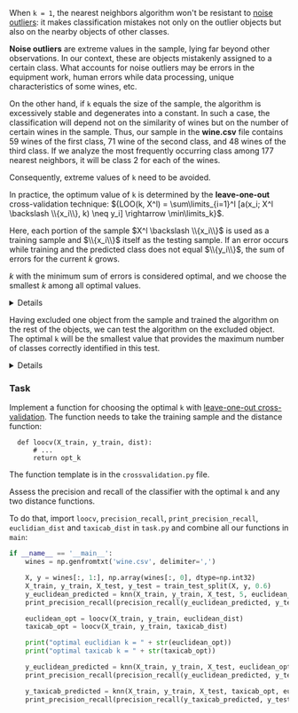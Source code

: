

When `k = 1`, the nearest neighbors algorithm won't be resistant to [noise outliers](https://en.wikipedia.org/wiki/Outlier): it makes classification mistakes not only on the outlier objects
but also on the nearby objects of other classes.

**Noise outliers** are extreme values in the sample, lying far beyond other observations. In our context, these are objects mistakenly assigned to a certain class. What accounts for noise outliers may be errors in the equipment work, human errors while data processing, unique characteristics of some wines, etc.

On the other hand, if `k` equals the size of the sample, the algorithm is excessively stable and degenerates into a constant. In such a case, the classification will depend not on the similarity of wines but on the number of certain wines in the sample. Thus, our sample in the **wine.csv** file contains 59 wines of the first class, 71 wine of the second class, and 48 wines of the third class. If we analyze the most frequently occurring class among 177 nearest neighbors, it will be class 2 for each of the wines.

Consequently, extreme values of `k` need to be avoided.

In practice, the optimum value of `k` is determined by the **leave-one-out** cross-validation technique:
${LOO(k, X^l) = \sum\limits_{i=1}^l [a(x_i; X^l \backslash \\{x_i\\}, k) \neq y_i] \rightarrow \min\limits_k}$.

Here, each portion of the sample $X^l \backslash \\{x_i\\}$ is used as a training sample and $\\{x_i\\}$ itself as the testing sample. If an error occurs while training and the predicted class does not equal
$\\{y_i\\}$, the sum of errors 
for the current $k$ grows.

$k$ with the minimum sum of errors is considered optimal, and we choose the smallest $k$ among all optimal values.

<details>
Let's remember the formula of identifying a class according to $k$ neighbors:
$$
\rho(u,x_1)\leq\rho(u,x_2)\leq...\leq\rho(u,x_l)$$
$x_i$ is the $i$-th neighbor of the object $u$

$y_i$ is the class of the $i$-th neighbor of the object $u$
$$
a(u, X^l) = \arg \max\limits_{y\in Y} \sum\limits_{y_i=y} w(i,u)
$$
$w(i,u) = [i\leq k]$ are the classes of the $i$ nearest neighbors of $u$

$a(u, X^l)$ is the prevalent class among them.
</details>

Having excluded one object from the sample and trained the algorithm on the rest of the objects, we can test the algorithm on the excluded object. The optimal `k` will be the smallest value that provides the maximum number of classes correctly identified in this test.

<details>
If we don't exclude the classified object from the training sample, it will always be its own nearest neighbor, and the minimum value of the $LOO(k)$ function will be received with $k=1$. 
</details>

### Task

Implement a function for choosing the optimal `k` with [leave-one-out cross-validation](https://en.wikipedia.org/wiki/Cross-validation_(statistics)#Leave-one-out_cross-validation).
The function needs to take the training sample and the distance function:

      def loocv(X_train, y_train, dist):
          # ...
          return opt_k

The function template is in the `crossvalidation.py` file. 

Assess the precision and recall of the classifier with the optimal `k` and any two distance functions.

To do that, import `loocv`, `precision_recall`, `print_precision_recall`, `euclidian_dist` and `taxicab_dist` in `task.py` and combine all our functions in `main`:
```python
if __name__ == '__main__':
    wines = np.genfromtxt('wine.csv', delimiter=',')

    X, y = wines[:, 1:], np.array(wines[:, 0], dtype=np.int32)
    X_train, y_train, X_test, y_test = train_test_split(X, y, 0.6)
    y_euclidean_predicted = knn(X_train, y_train, X_test, 5, euclidean_dist)
    print_precision_recall(precision_recall(y_euclidean_predicted, y_test))

    euclidean_opt = loocv(X_train, y_train, euclidean_dist)
    taxicab_opt = loocv(X_train, y_train, taxicab_dist)

    print("optimal euclidian k = " + str(euclidean_opt))
    print("optimal taxicab k = " + str(taxicab_opt))

    y_euclidean_predicted = knn(X_train, y_train, X_test, euclidean_opt, euclidean_dist)
    print_precision_recall(precision_recall(y_euclidean_predicted, y_test))

    y_taxicab_predicted = knn(X_train, y_train, X_test, taxicab_opt, euclidean_dist)
    print_precision_recall(precision_recall(y_taxicab_predicted, y_test))
```
